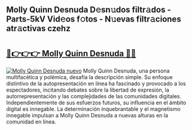 ## Molly Quinn Desnuda D𝚎sn𝚞dos filtr𝚊dos - Parts-5kV Vid𝚎os f𝚘tos - N𝚞evas filtr𝚊ciones atr𝚊ctivas czehz

# <h2><a href="http://mbanwle.tromn.icu/?c=Molly+Quinn+Desnuda">🔗👉👉👉 Molly Quinn Desnuda 🔗🔗</a></h2>

[![Molly Quinn Desnuda nuevo](https://i.imgur.com/pEAQMta.gif)](http://mbanwle.tromn.icu/?c=Molly+Quinn+Desnuda)
Molly Quinn Desnuda, una persona multifacética y polémica, desafía la descripción simple. Su enfoque distintivo de la autopresentación en línea ha fascinado y provocado a los espectadores, incitando debates sobre la libertad de expresión, la autorrepresentación y las complejidades de las comunidades digitales. Independientemente de sus esfuerzos futuros, su influencia en el ámbito digital es innegable. La determinación inquebrantable y el magnetismo innegable impulsan a Molly Quinn Desnuda a nuevas alturas en la comunidad en línea.
